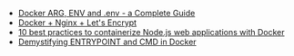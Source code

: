 * [Docker ARG, ENV and .env - a Complete Guide](https://vsupalov.com/docker-arg-env-variable-guide/)
* [Docker + Nginx + Let's Encrypt](https://miki725.com/docker/crypto/2017/01/29/docker+nginx+letsencrypt.html)
* [10 best practices to containerize Node.js web applications with Docker](https://snyk.io/blog/10-best-practices-to-containerize-nodejs-web-applications-with-docker/)
* [Demystifying ENTRYPOINT and CMD in Docker](https://aws.amazon.com/blogs/opensource/demystifying-entrypoint-cmd-docker/)
